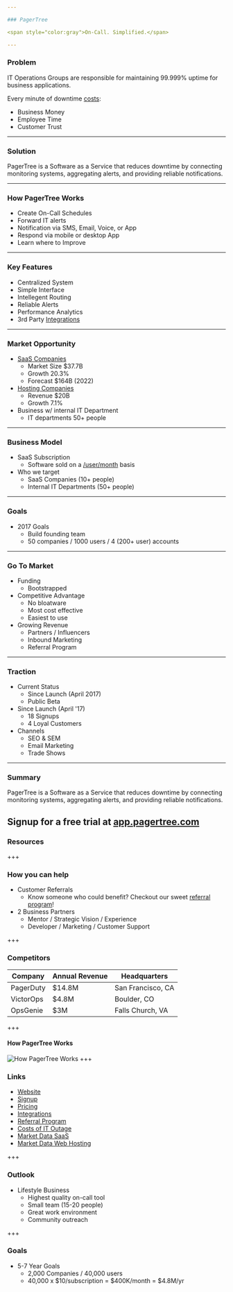 ```yaml
---

### PagerTree

<span style="color:gray">On-Call. Simplified.</span>

---
```


### Problem

IT Operations Groups are responsible for maintaining 99.999% uptime for business applications.

Every minute of downtime [costs](https://pagertree.com/wp-content/uploads/2017/06/cost-of-it-outage.pdf):
* Business Money
* Employee Time
* Customer Trust


---

### Solution

PagerTree is a Software as a Service that reduces downtime by connecting monitoring systems, aggregating alerts, and providing reliable notifications.

---

### How PagerTree Works
- Create On-Call Schedules
- Forward IT alerts
- Notification via SMS, Email, Voice, or App
- Respond via mobile or desktop App
- Learn where to Improve

---

### Key Features
* Centralized System
* Simple Interface
* Intellegent Routing
* Reliable Alerts
* Performance Analytics
* 3rd Party [Integrations](pagertree.com/integrations/)

---

### Market Opportunity

* [SaaS Companies](http://www.ironpaper.com/webintel/articles/saas-market-size-forecast/)
  * Market Size $37.7B
  * Growth 20.3%
  * Forecast $164B (2022)
* [Hosting Companies](https://www.ibisworld.com/industry-trends/specialized-market-research-reports/technology/computer-services/internet-hosting-services.html)
  * Revenue $20B
  * Growth 7.1%
* Business w/ internal IT Department
  * IT departments 50+ people

---

### Business Model

* SaaS Subscription
  * Software sold on a [/user/month](https://pagertree.com/pricing) basis
* Who we target
  * SaaS Companies (10+ people)
  * Internal IT Departments (50+ people)

---

### Goals
* 2017 Goals
  * Build founding team
  * 50 companies / 1000 users / 4 (200+ user) accounts

---

### Go To Market

* Funding
  - Bootstrapped
* Competitive Advantage
  * No bloatware
  * Most cost effective
  * Easiest to use
* Growing Revenue
  * Partners / Influencers
  * Inbound Marketing
  * Referral Program

---

### Traction
* Current Status
  * Since Launch (April 2017)
  * Public Beta
* Since Launch (April '17)
  * 18 Signups
  * 4 Loyal Customers
* Channels
  * SEO & SEM
  * Email Marketing
  * Trade Shows

---

### Summary

PagerTree is a Software as a Service that reduces downtime by connecting monitoring systems, aggregating alerts, and providing reliable notifications.

Signup for a free trial at [app.pagertree.com](https://app.pagertree.com/#/?lm=signup)
---

### Resources

+++
### How you can help
* Customer Referrals
  * Know someone who could benefit? Checkout our sweet [referral program](https://pagertree.com/referral-program/)!
* 2 Business Partners
  * Mentor / Strategic Vision / Experience
  * Developer / Marketing / Customer Support

+++
### Competitors
Company | Annual Revenue | Headquarters
--------|----------------| ------------
PagerDuty | $14.8M | San Francisco, CA
VictorOps | $4.8M | Boulder, CO
OpsGenie | $3M | Falls Church, VA
+++
#### How PagerTree Works

![How PagerTree Works](https://cdn.pagertree.com/wp-content/uploads/2015/10/info_graphic_2x-1024x482.png)
+++

### Links
* [Website](https://pagertree.com)
* [Signup](https://app.pagertree.com/#/?lm=signup)
* [Pricing](https://pagertree.com/pricing)
* [Integrations](pagertree.com/integrations/)
* [Referral Program](https://pagertree.com/referral-program/)
* [Costs of IT Outage](https://pagertree.com/wp-content/uploads/2017/06/cost-of-it-outage.pdf)
* [Market Data SaaS](http://www.ironpaper.com/webintel/articles/saas-market-size-forecast/)
* [Market Data Web Hosting](https://www.ibisworld.com/industry-trends/specialized-market-research-reports/technology/computer-services/internet-hosting-services.html)

+++
### Outlook
* Lifestyle Business
  * Highest quality on-call tool
  * Small team (15-20 people)
  * Great work environment
  * Community outreach

+++
### Goals
* 5-7 Year Goals
  * 2,000 Companies / 40,000 users
  * 40,000 x $10/subscription = $400K/month = $4.8M/yr
